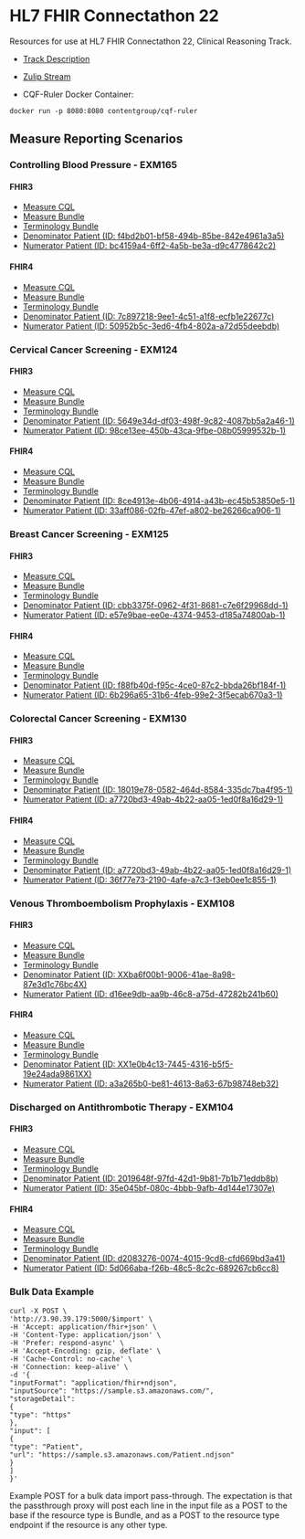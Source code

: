 # HL7 FHIR Connectathon 22

Resources for use at HL7 FHIR Connectathon 22, Clinical Reasoning Track.

* [Track Description](https://confluence.hl7.org/display/FHIR/2019-09+Clinical+Reasoning+Track)
* [Zulip Stream](https://chat.fhir.org/#narrow/stream/179207-connectathon-mgmt/topic/Clinical.20Reasoning.20Track)

* CQF-Ruler Docker Container:

```
docker run -p 8080:8080 contentgroup/cqf-ruler
```

## Measure Reporting Scenarios

### Controlling Blood Pressure - EXM165

#### FHIR3

* [Measure CQL](cql/fhir3/EXM165_FHIR3-8.5.000.cql)
* [Measure Bundle](resources/fhir3/measure/measure-exm165-FHIR.json)
* [Terminology Bundle](resources/fhir3/valuesets/valuesets-bundle-exm165-FHIR.json)
* [Denominator Patient (ID: f4bd2b01-bf58-494b-85be-842e4961a3a5)](tests/fhir3/EXM165/cms165-stu3-denom.json)
* [Numerator Patient (ID: bc4159a4-6ff2-4a5b-be3a-d9c4778642c2)](tests/fhir3/EXM165/cms165-stu3-numer.json)

#### FHIR4

* [Measure CQL](cql/fhir4/EXM165_FHIR4-8.5.000.cql)
* [Measure Bundle](bundles/fhir4/exm165-fhir4-bundle.json)
* [Terminology Bundle](resources/fhir4/valuesets/valuesets-bundle-exm165-FHIR.json)
* [Denominator Patient (ID: 7c897218-9ee1-4c51-a1f8-ecfb1e22677c)](tests/fhir4/EXM165/cms165-r4-denom.json)
* [Numerator Patient (ID: 50952b5c-3ed6-4fb4-802a-a72d55deebdb)](tests/fhir4/EXM165/cms165-r4-numer.json)

### Cervical Cancer Screening - EXM124

#### FHIR3

* [Measure CQL](resources/fhir3/library/EXM124_FHIR3.json)
* [Measure Bundle](resources/fhir3/measure/measure-exm124-FHIR.json)
* [Terminology Bundle](resources/fhir3/valuesets/valuesets-bundle-exm124-FHIR.json)
* [Denominator Patient (ID: 5649e34d-df03-498f-9c82-4087bb5a2a46-1)](tests/fhir3/EXM124/cms124-stu3-denom.json)
* [Numerator Patient (ID: 98ce13ee-450b-43ca-9fbe-08b05999532b-1)](tests/fhir3/EXM124/cms124-stu3-numer.json)

#### FHIR4

* [Measure CQL](cql/fhir4/EXM124_FHIR4-7.2.000.cql)
* [Measure Bundle](bundles/fhir4/exm124-fhir4-bundle.json)
* [Terminology Bundle](resources/fhir4/valuesets/valuesets-bundle-exm124-FHIR.json)
* [Denominator Patient (ID: 8ce4913e-4b06-4914-a43b-ec45b53850e5-1)](tests/fhir4/EXM124/cms124-r4-denom.json)
* [Numerator Patient (ID: 33aff086-02fb-47ef-a802-be26266ca906-1)](tests/fhir4/EXM124/cms124-r4-numer.json)

### Breast Cancer Screening - EXM125

#### FHIR3

* [Measure CQL](resources/fhir3/library/EXM125_FHIR3.json)
* [Measure Bundle](bundles/fhir3/exm125-fhir3-bundle.json)
* [Terminology Bundle](resources/fhir3/valuesets/valuesets-bundle-exm125-FHIR.json)
* [Denominator Patient (ID: cbb3375f-0962-4f31-8681-c7e6f29968dd-1)](tests/fhir3/EXM125/cms125-stu3-denom.json)
* [Numerator Patient (ID: e57e9bae-ee0e-4374-9453-d185a74800ab-1)](tests/fhir3/EXM125/cms125-stu3-numer.json)

#### FHIR4

* [Measure CQL](cql/fhir4/EXM125_FHIR4-7.2.000.cql)
* [Measure Bundle](resources/fhir3/measure/measure-exm125-FHIR.json)
* [Terminology Bundle](resources/fhir3/valuesets/valuesets-bundle-exm125-FHIR.json)
* [Denominator Patient (ID: f88fb40d-f95c-4ce0-87c2-bbda26bf184f-1)](tests/fhir4/EXM125/cms125-r4-denom.json)
* [Numerator Patient (ID: 6b296a65-31b6-4feb-99e2-3f5ecab670a3-1)](tests/fhir4/EXM125/cms125-r4-numer.json)

### Colorectal Cancer Screening - EXM130

#### FHIR3

* [Measure CQL](cql/fhir3/EXM130_FHIR3-7.2.000.cql)
* [Measure Bundle](bundles/fhir3/exm130-fhir3-bundle.json)
* [Terminology Bundle](resources/fhir3/valuesets/valuesets-bundle-exm130-FHIR.json)
* [Denominator Patient (ID: 18019e78-0582-464d-8584-335dc7ba4f95-1)](tests/fhir3/EXM130/cms130-stu3-denom.json)
* [Numerator Patient (ID: a7720bd3-49ab-4b22-aa05-1ed0f8a16d29-1)](tests/fhir3/EXM130/cms130-stu3-numer.json)

#### FHIR4

* [Measure CQL](cql/fhir4/EXM130_FHIR4-7.2.000.cql)
* [Measure Bundle](bundles/fhir4/exm130-fhir4-bundle.json)
* [Terminology Bundle](resources/fhir4/valuesets/valuesets-bundle-exm130-FHIR.json)
* [Denominator Patient (ID: a7720bd3-49ab-4b22-aa05-1ed0f8a16d29-1)](tests/fhir4/EXM130/cms130-R4-denom.json)
* [Numerator Patient (ID: 36f77e73-2190-4afe-a7c3-f3eb0ee1c855-1)](tests/fhir4/EXM130/cms130-R4-numer.json)

### Venous Thromboembolism Prophylaxis - EXM108

#### FHIR3

* [Measure CQL](cql/fhir3/EXM108_FHIR3-7.4.000.cql)
* [Measure Bundle](bundles/fhir3/exm108-fhir3-bundle.json)
* [Terminology Bundle](resources/fhir3/valuesets/valuesets-bundle-exm108-FHIR.json)
* [Denominator Patient (ID: XXba6f00b1-9006-41ae-8a98-87e3d1c76bc4X)](tests/fhir3/EXM108/cms108-stu3-denom.json)
* [Numerator Patient (ID: d16ee9db-aa9b-46c8-a75d-47282b241b60)](tests/fhir3/EXM108/cms108-stu3-numer.json)

#### FHIR4

* [Measure CQL](cql/fhir4/EXM108_FHIR4-7.4.000.cql)
* [Measure Bundle](bundles/fhir4/exm108-fhir4-bundle.json)
* [Terminology Bundle](resources/fhir4/valuesets/valuesets-bundle-exm108-FHIR.json)
* [Denominator Patient (ID: XX1e0b4c13-7445-4316-b5f5-19e24ada9861XX)](tests/fhir4/EXM108/cms108-r4-denom.json)
* [Numerator Patient (ID: a3a265b0-be81-4613-8a63-67b98748eb32)](tests/fhir4/EXM108/cms108-r4-numer.json)

### Discharged on Antithrombotic Therapy - EXM104

#### FHIR3

* [Measure CQL](cql/fhir3/EXM104_FHIR3-8.1.000.cql)
* [Measure Bundle](bundles/fhir3/exm104-fhir3-bundle.json)
* [Terminology Bundle](resources/fhir3/valuesets/valuesets-bundle-exm104-FHIR.json)
* [Denominator Patient (ID: 2019648f-97fd-42d1-9b81-7b1b71eddb8b)](tests/fhir3/EXM104/cms104-stu3-denom.json)
* [Numerator Patient (ID: 35e045bf-080c-4bbb-9afb-4d144e17307e)](tests/fhir3/EXM104/cms104-stu3-numer.json)

#### FHIR4

* [Measure CQL](cql/fhir4/EXM104_FHIR4-8.1.000.cql)
* [Measure Bundle](bundles/fhir4/exm72-fhir4-bundle.json)
* [Terminology Bundle](resources/fhir4/valuesets/valuesets-bundle-exm104-FHIR.json)
* [Denominator Patient (ID: d2083276-0074-4015-9cd8-cfd669bd3a41)](tests/fhir4/EXM104/cms104-r4-denom.json)
* [Numerator Patient (ID: 5d066aba-f26b-48c5-8c2c-689267cb6cc8)](tests/fhir4/EXM104/cms104-r4-numer.json)

### Bulk Data Example

````
curl -X POST \
'http://3.90.39.179:5000/$import' \
-H 'Accept: application/fhir+json' \
-H 'Content-Type: application/json' \
-H 'Prefer: respond-async' \
-H 'Accept-Encoding: gzip, deflate' \
-H 'Cache-Control: no-cache' \
-H 'Connection: keep-alive' \
-d '{
"inputFormat": "application/fhir+ndjson",
"inputSource": "https://sample.s3.amazonaws.com/",
"storageDetail":
{
"type": "https"
},
"input": [
{
"type": "Patient",
"url": "https://sample.s3.amazonaws.com/Patient.ndjson"
}
]
}'
````

Example POST for a bulk data import pass-through. The expectation is that the passthrough proxy will post each line in the input file as a POST to the base if the resource type is Bundle, and as a POST to the resource type endpoint if the resource is any other type.
